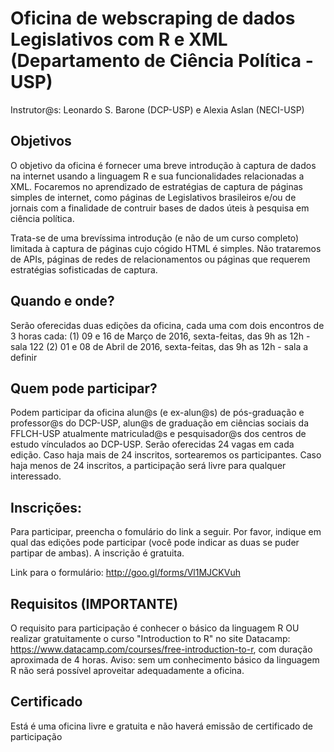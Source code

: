 # Oficina de webscraping de dados Legislativos com R e XML (Departamento de Ciência Política - USP)
Instrutor@s: Leonardo S. Barone (DCP-USP) e Alexia Aslan (NECI-USP)

## Objetivos
O objetivo da oficina é fornecer uma breve introdução à captura de dados na internet usando a linguagem R e sua funcionalidades relacionadas a XML. Focaremos no aprendizado de estratégias de captura de páginas simples de internet, como páginas de Legislativos brasileiros e/ou de jornais com a finalidade de contruir bases de dados úteis à pesquisa em ciência política.

Trata-se de uma brevíssima introdução (e não de um curso completo) limitada à captura de páginas cujo cógido HTML é simples. Não trataremos de APIs, páginas de redes de relacionamentos ou páginas que requerem estratégias sofisticadas de captura.

## Quando e onde?
Serão oferecidas duas edições da oficina, cada uma com dois encontros de 3 horas cada:
(1) 09 e 16 de Março de 2016, sexta-feitas, das 9h as 12h - sala 122 
(2) 01 e 08 de Abril de 2016, sexta-feitas, das 9h as 12h - sala a definir

## Quem pode participar?
Podem participar da oficina alun@s (e ex-alun@s) de pós-graduação e professor@s do DCP-USP, alun@s de graduação em ciências sociais da FFLCH-USP atualmente matriculad@s e pesquisador@s dos centros de estudo vínculados ao DCP-USP. Serão oferecidas 24 vagas em cada edição. Caso haja mais de 24 inscritos, sortearemos os participantes. Caso haja menos de 24 inscritos, a participação será livre para qualquer interessado.

## Inscrições:
Para participar, preencha o fomulário do link a seguir. Por favor, indique em qual das edições pode participar (você pode indicar as duas se puder partipar de ambas). A inscrição é gratuita.

Link para o formulário: http://goo.gl/forms/Vl1MJCKVuh

## Requisitos (IMPORTANTE)
O requisito para participação é conhecer o básico da linguagem R OU realizar gratuitamente o curso "Introduction to R" no site Datacamp: https://www.datacamp.com/courses/free-introduction-to-r, com duração aproximada de 4 horas. Aviso: sem um conhecimento básico da linguagem R não será possível aproveitar adequadamente a oficina.

## Certificado
Está é uma oficina livre e gratuita e não haverá emissão de certificado de participação
